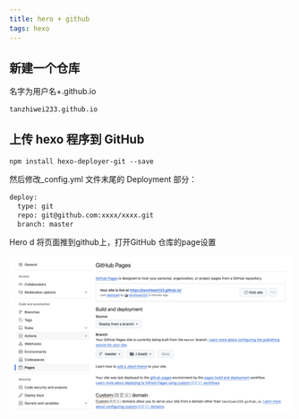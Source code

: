 ```yaml
---
title: hero + github
tags: hexo
---
```


## 新建一个仓库

名字为用户名+.github.io

```
tanzhiwei233.github.io
```

## 上传 hexo 程序到 GitHub

```shell
npm install hexo-deployer-git --save
```

然后修改_config.yml 文件末尾的 Deployment 部分：

```shell
deploy:
  type: git
  repo: git@github.com:xxxx/xxxx.git
  branch: master
```

Hero d 将页面推到github上，打开GitHub 仓库的page设置

![image-20240606165606388](https://raw.githubusercontent.com/tanzhiwei233/picture/master/images/image-20240606165606388.png)